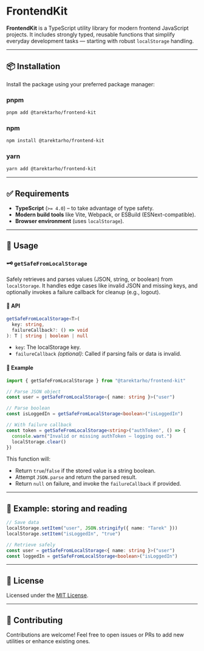 # FrontendKit

**FrontendKit** is a TypeScript utility library for modern frontend JavaScript projects. It includes strongly typed, reusable functions that simplify everyday development tasks — starting with robust `localStorage` handling.

---

## 📦 Installation

Install the package using your preferred package manager:

### **pnpm**

```bash
pnpm add @tarektarho/frontend-kit
```

### **npm**

```bash
npm install @tarektarho/frontend-kit
```

### **yarn**

```bash
yarn add @tarektarho/frontend-kit
```

---

## ✅ Requirements

- **TypeScript** (`>= 4.0`) – to take advantage of type safety.
- **Modern build tools** like Vite, Webpack, or ESBuild (ESNext-compatible).
- **Browser environment** (uses `localStorage`).

---

## 🧰 Usage

### 🗝️ `getSafeFromLocalStorage`

Safely retrieves and parses values (JSON, string, or boolean) from `localStorage`. It handles edge cases like invalid JSON and missing keys, and optionally invokes a failure callback for cleanup (e.g., logout).

#### 🔧 API

```ts
getSafeFromLocalStorage<T>(
  key: string,
  failureCallback?: () => void
): T | string | boolean | null
```

- `key`: The localStorage key.
- `failureCallback` _(optional)_: Called if parsing fails or data is invalid.

#### 📝 Example

```ts
import { getSafeFromLocalStorage } from "@tarektarho/frontend-kit"

// Parse JSON object
const user = getSafeFromLocalStorage<{ name: string }>("user")

// Parse boolean
const isLoggedIn = getSafeFromLocalStorage<boolean>("isLoggedIn")

// With failure callback
const token = getSafeFromLocalStorage<string>("authToken", () => {
  console.warn("Invalid or missing authToken — logging out.")
  localStorage.clear()
})
```

This function will:

- Return `true`/`false` if the stored value is a string boolean.
- Attempt `JSON.parse` and return the parsed result.
- Return `null` on failure, and invoke the `failureCallback` if provided.

---

## 🧪 Example: storing and reading

```ts
// Save data
localStorage.setItem("user", JSON.stringify({ name: "Tarek" }))
localStorage.setItem("isLoggedIn", "true")

// Retrieve safely
const user = getSafeFromLocalStorage<{ name: string }>("user")
const loggedIn = getSafeFromLocalStorage<boolean>("isLoggedIn")
```

---

## 📜 License

Licensed under the [MIT License](LICENSE).

---

## 🧱 Contributing

Contributions are welcome! Feel free to open issues or PRs to add new utilities or enhance existing ones.
